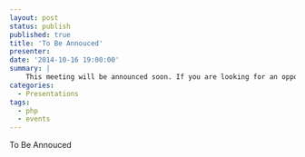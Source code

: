 ```yaml
---
layout: post
status: publish
published: true
title: 'To Be Annouced'
presenter:
date: '2014-10-16 19:00:00'
summary: |
    This meeting will be announced soon. If you are looking for an opportunity to speak feel free to checkout the Speaking page.
categories:
  - Presentations
tags:
  - php
  - events
---
```

To Be Annouced
